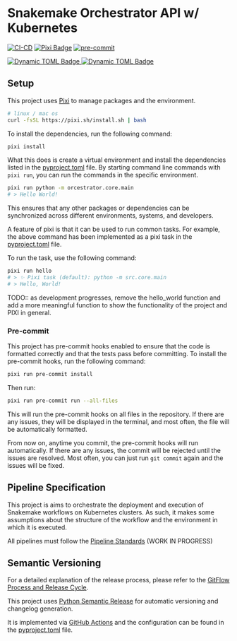 # Snakemake Orchestrator API w/ Kubernetes

[![CI-CD](https://github.com/bhklab/ORCESTRA-api/actions/workflows/main.yaml/badge.svg)](https://github.com/bhklab/ORCESTRA-api/actions/workflows/main.yaml)
[![Pixi Badge](https://img.shields.io/endpoint?url=https://raw.githubusercontent.com/prefix-dev/pixi/main/assets/badge/v0.json)](https://pixi.sh)
[![pre-commit](https://img.shields.io/badge/pre--commit-enabled-brightgreen?logo=pre-commit)](https://github.com/pre-commit/pre-commit)

[![Dynamic TOML Badge](https://img.shields.io/badge/dynamic/toml?url=https%3A%2F%2Fraw.githubusercontent.com%2Fbhklab%2FORCESTRA-api%2Fmain%2Fpyproject.toml%3Ftoken%3DGHSAT0AAAAAACJ7UIIIFXW3TQEPGTWC7W5WZQUACSA&query=project.version&label=release&color=red)
](https://github.com/bhklab/ORCESTRA-api/tree/main)
[![Dynamic TOML Badge](https://img.shields.io/badge/dynamic/toml?url=https%3A%2F%2Fraw.githubusercontent.com%2Fbhklab%2FORCESTRA-api%2Fstaging%2Fpyproject.toml%3Ftoken%3DGHSAT0AAAAAACJ7UIIJLPEYVLIHZVHXLEUOZQUADVQ&query=project.version&label=staging&color=orange)
](https://github.com/bhklab/ORCESTRA-api/tree/staging)

## Setup

This project uses [Pixi](https://pixi.sh/dev/) to manage packages and the environment.

```bash
# linux / mac os
curl -fsSL https://pixi.sh/install.sh | bash
```

To install the dependencies, run the following command:

```bash
pixi install
```

What this does is create a virtual environment and install the dependencies listed in the [pyproject.toml](pyproject.toml) file.
By starting command line commands with `pixi run`, you can run the commands in the specific environment.

```bash
pixi run python -m orcestrator.core.main
# > Hello World!
```

This ensures that any other packages or dependencies can be synchronized across different environments, systems, and developers.

A feature of pixi is that it can be used to run common tasks.
For example, the above command has been implemented as a pixi task in the [pyproject.toml](pyproject.toml) file.

To run the task, use the following command:

```bash
pixi run hello
# > ✨ Pixi task (default): python -m src.core.main
# > Hello, World!
```

TODO:: as development progresses, remove the hello_world function and add a more meaningful function to show the functionality of the project and PIXI in general.

### Pre-commit

This project has pre-commit hooks enabled to ensure that the code is formatted correctly and that the tests pass before committing.
To install the pre-commit hooks, run the following command:

```bash
pixi run pre-commit install
```

Then run:

```bash
pixi run pre-commit run --all-files
```

This will run the pre-commit hooks on all files in the repository.
If there are any issues, they will be displayed in the terminal, and most often, the file will be automatically formatted.

From now on, anytime you commit, the pre-commit hooks will run automatically. If there are any issues, the commit will be rejected until the issues are resolved. Most often, you can just run `git commit` again and the issues will be fixed.

## Pipeline Specification

This project is aims to orchestrate the deployment and execution of Snakemake workflows on Kubernetes clusters.
As such, it makes some assumptions about the structure of the workflow and the environment in which it is executed.

All pipelines must follow the [Pipeline Standards](old_docs/Pipeline-standards.md) (WORK IN PROGRESS)

## Semantic Versioning

For a detailed explanation of the release process, please refer to the [GitFlow Process and Release Cycle](https://bhklab.github.io/ORCESTRA-api/git-flow-release-cycle.html).

This project uses [Python Semantic Release](https://python-semantic-release.readthedocs.io/en/latest/) for
automatic versioning and changelog generation.

It is implemented via [GitHub Actions](.github/workflows/main.yml) and the configuration can be found in the [pyproject.toml](pyproject.toml) file.
